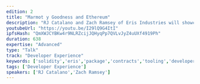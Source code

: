 ```yaml
---
edition: 2
title: "Marmot y Goodness and Ethereum"
description: "RJ Catalano and Zach Ramsey of Eris Industries will showcase how Eris tooling can help you in your ethereum development via chain management solutions, IPFS integration, and the Eris package manager."
youtubeUrl: "https://youtu.be/I29lQ9G4ItI"
ipfsHash: "QmXWJCYBKw4r9NLRZcijJQHyqPp7QVLvJyZ4uUXf4919Ph"
duration: 638
expertise: "Advanced"
type: "Talk"
track: "Developer Experience"
keywords: ['solidity','eris','package','contracts','tooling','developers','wizard','permission','pos','directory','key','IPFS','evm','testnet','mainnet','consensus','reuse','economics','gas','query','storage','swarm','dependency']
tags: ['Developer Experience']
speakers: ['RJ Catalano','Zach Ramsey']
---
```

